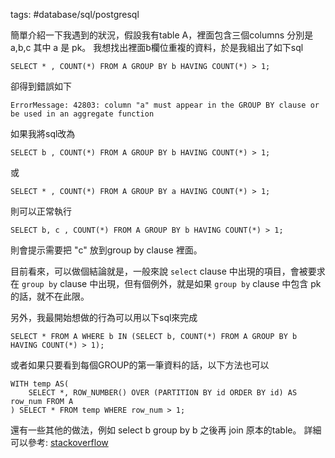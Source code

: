 
tags: #database/sql/postgresql

簡單介紹一下我遇到的狀況，假設我有table A，裡面包含三個columns 分別是 a,b,c 其中 a 是 pk。
我想找出裡面b欄位重複的資料，於是我組出了如下sql

```postgresql
SELECT * , COUNT(*) FROM A GROUP BY b HAVING COUNT(*) > 1;
```

卻得到錯誤如下

```
ErrorMessage: 42803: column "a" must appear in the GROUP BY clause or be used in an aggregate function
```

如果我將sql改為

```postgresql
SELECT b , COUNT(*) FROM A GROUP BY b HAVING COUNT(*) > 1;
```

或

```postgresql
SELECT * , COUNT(*) FROM A GROUP BY a HAVING COUNT(*) > 1;
```

則可以正常執行

```postgresql
SELECT b, c , COUNT(*) FROM A GROUP BY b HAVING COUNT(*) > 1;
```

則會提示需要把 "c" 放到group by clause 裡面。

目前看來，可以做個結論就是，一般來說 `select` clause 中出現的項目，會被要求在 `group by` clause 中出現，但有個例外，就是如果 `group by` clause 中包含 pk 的話，就不在此限。

另外，我最開始想做的行為可以用以下sql來完成

```postgresql
SELECT * FROM A WHERE b IN (SELECT b, COUNT(*) FROM A GROUP BY b HAVING COUNT(*) > 1);
```

或者如果只要看到每個GROUP的第一筆資料的話，以下方法也可以

```postgresql
WITH temp AS(
	SELECT *, ROW_NUMBER() OVER (PARTITION BY id ORDER BY id) AS row_num FROM A
) SELECT * FROM temp WHERE row_num > 1;
```

還有一些其他的做法，例如 select b group by b 之後再 join 原本的table。
詳細可以參考: [stackoverflow](https://stackoverflow.com/questions/39816069/select-all-columns-with-group-by-one-column)